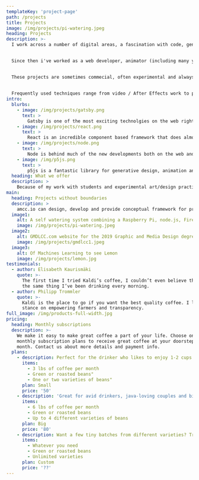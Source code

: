 ```yaml
---
templateKey: 'project-page'
path: /projects
title: Projects
image: /img/projects/pi-watering.jpeg
heading: Projects
description: >-
  I work across a number of digital areas, a fascination with code, generative design and art have led me to explore many areas of digital creation. I began creating websites and interactive work in 1995, I've also forged a fine art career, graduating from the Royal College of Art in 2005.  
  

  Since then i've worked as a web developer, animator (including many years for Julian Opie, helping to create generative animations), and more recently as a Senior Lecturer at University of the Arts London.  
  

  These projects are sometimes commecial, often experimental and always exploring the latest and most exciting developments in technology.  
  
  
  Frequently used techniques range from video / After Effects work to programming for web/apps. I've experience with a number of languages, currently i'm most excited about JavaScript with a focus on node.js, ReactJS and Gatsby. However I've spent many years working with large Drupal CMS projects and many WordPress sites, newer projects have still seen these used as a backend, with React/Gatsby front ends. Below is a selection of fun stuff i'm playing with.
intro:
  blurbs:
    - image: /img/projects/gatsby.png
      text: >
        Gatsby is one of the most exciting technolgies on the web right now. It creates incredibly fast websites. Gatsby creates static web sites from almost any source (eg WordPress, Shopify or markdown files). Gatsby is a framework based on React so benefits from all the things React can do.
    - image: /img/projects/react.png
      text: >
        React is an incredible component based framework that does almost everything from creating native apps, web apps to doing all kinds of fun things on the web
    - image: /img/projects/node.png
      text: >
        Node is behind much of the new developments both on the web and within physical computing software developments. Node runs the servers and more for React and Gatsby, its also doing some great things on devices like Raspberry Pi's and is enabling interaction with AI libraries
    - image: /img/p5js.png
      text: >
        p5js is a fantastic library for generative design, animation and coding. There are many more libraries of interst, such as paperJS and a number of librareis on npm that i'm staring to experiment with. However p5JS is notable because of its creation by the Processing foundation, the huge amount of educational outreach and its ease of use.
  heading: What we offer
  description: >
    Because of my work with students and experimental art/design practice I am constantly learning and testing new methods of production. I'm as happy welding steel as I am coding python, or playing with video. Look at the blog to see what I'm up to, or get in touch if you have any questions
main:
  heading: Projects without boundaries
  description: >
    amcc.io can design, develop and provide conceptual framework for projects. From exhibitions at the Tate to the London Design Festival at the V&A, to talks and lectures at international and established London art/design universities amcc.io can provide experience, inspiration and technical expertise.
  image1:
    alt: A self watering system combining a Raspberry Pi, node.js, Firebase and React
    image: /img/projects/pi-watering.jpeg
  image2:
    alt: GMDLCC.com website for the 2019 Graphic and Media Design degree show
    image: /img/projects/gmdlcc1.jpeg
  image3:
    alt: Of Machines Learning to see Lemon
    image: /img/projects/lemon.jpg
testimonials:
  - author: Elisabeth Kaurismäki
    quote: >-
      The first time I tried Kaldi’s coffee, I couldn’t even believe that was
      the same thing I’ve been drinking every morning.
  - author: Philipp Trommler
    quote: >-
      Kaldi is the place to go if you want the best quality coffee. I love their
      stance on empowering farmers and transparency.
full_image: /img/products-full-width.jpg
pricing:
  heading: Monthly subscriptions
  description: >-
    We make it easy to make great coffee a part of your life. Choose one of our
    monthly subscription plans to receive great coffee at your doorstep each
    month. Contact us about more details and payment info.
  plans:
    - description: Perfect for the drinker who likes to enjoy 1-2 cups per day.
      items:
        - 3 lbs of coffee per month
        - Green or roasted beans"
        - One or two varieties of beans"
      plan: Small
      price: '50'
    - description: 'Great for avid drinkers, java-loving couples and bigger crowds'
      items:
        - 6 lbs of coffee per month
        - Green or roasted beans
        - Up to 4 different varieties of beans
      plan: Big
      price: '80'
    - description: Want a few tiny batches from different varieties? Try our custom plan
      items:
        - Whatever you need
        - Green or roasted beans
        - Unlimited varieties
      plan: Custom
      price: '??'
---
```

